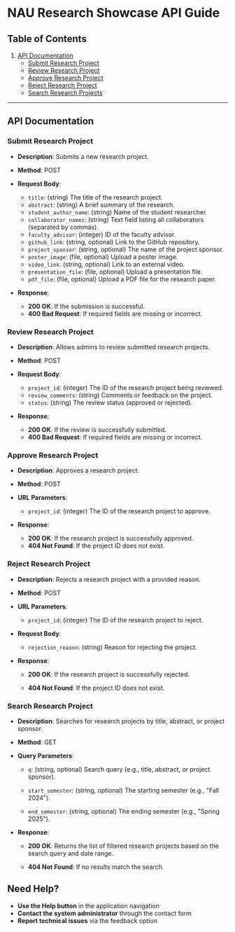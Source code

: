 # **NAU Research Showcase API Guide**

## Table of Contents

1. [API Documentation](#api-documentation)
   - [Submit Research Project](#submit-research-project)
   - [Review Research Project](#review-research-project)
   - [Approve Research Project](#approve-research-project)
   - [Reject Research Project](#reject-research-project)
   - [Search Research Projects](#search-research-project)

---

## **API Documentation**

### **Submit Research Project**
- **Description**: Submits a new research project.
- **Method**: POST
- **Request Body**:
  - `title`: (string) The title of the research project.
  - `abstract`: (string) A brief summary of the research.
  - `student_author_name`: (string) Name of the student researcher.
  - `collaborator_names`: (string) Text field listing all collaborators (separated by commas).
  - `faculty_advisor`: (integer) ID of the faculty advisor.
  - `github_link`: (string, optional) Link to the GitHub repository.
  - `project_sponsor`: (string, optional) The name of the project sponsor.
  - `poster_image`: (file, optional) Upload a poster image.
  - `video_link`: (string, optional) Link to an external video.
  - `presentation_file`: (file, optional) Upload a presentation file.
  - `pdf_file`: (file, optional) Upload a PDF file for the research paper.

- **Response**:
  - **200 OK**: If the submission is successful.
  - **400 Bad Request**: If required fields are missing or incorrect.


### **Review Research Project**
- **Description**: Allows admins to review submitted research projects.

- **Method**: POST

- **Request Body**:
    - `project_id`: (integer) The ID of the research project being reviewed.
    - `review_comments`: (string) Comments or feedback on the project.
    - `status`: (string) The review status (approved or rejected).

- **Response**:
    - **200 OK**: If the review is successfully submitted.
    - **400 Bad Request**: If required fields are missing or incorrect.



### **Approve Research Project**
- **Description**: Approves a research project.

- **Method**: POST

- **URL Parameters**:
    - `project_id`: (integer) The ID of the research project to approve.

- **Response**:

    - **200 OK**: If the research project is successfully approved.
    - **404 Not Found**: If the project ID does not exist.

### **Reject Research Project**
- **Description**: Rejects a research project with a provided reason.

- **Method**: POST

- **URL Parameters**:

    - `project_id`: (integer) The ID of the research project to reject.

- **Request Body**:

    - `rejection_reason`: (string) Reason for rejecting the project.

- **Response**:

    - **200 OK**: If the research project is successfully rejected.

    - **404 Not Found**: If the project ID does not exist.


### **Search Research Project**
 - **Description**: Searches for research projects by title, abstract, or project sponsor.

- **Method**: GET

- **Query Parameters**:

    - `q`: (string, optional) Search query (e.g., title, abstract, or project sponsor).

    - `start_semester`: (string, optional) The starting semester (e.g., "Fall 2024").

    - `end_semester`: (string, optional) The ending semester (e.g., "Spring 2025").

- **Response**:

    - **200 OK**: Returns the list of filtered research projects based on the search query and date range.

     - **404 Not Found**: If no results match the search.

## Need Help?

- **Use the Help button** in the application navigation
- **Contact the system administrator** through the contact form
- **Report technical issues** via the feedback option
